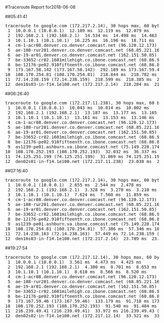 #Traceroute Report for2018-06-08

##05:41:41

<p><pre><samp>traceroute to google.com (172.217.2.14), 30 hops max, 60 byte packets
 1  10.0.0.1 (10.0.0.1)  12.189 ms  12.119 ms  12.079 ms
 2  192.168.2.1 (192.168.2.1)  14.534 ms  14.498 ms  14.463 ms
 3  10.1.10.1 (10.1.10.1)  16.225 ms  16.196 ms  18.711 ms
 4  cm-1-acr08.denver.co.denver.comcast.net (96.120.12.173)  37.648 ms  55.654 ms  97.585 ms
 5  ae-108-rur201.denver.co.denver.comcast.net (68.85.221.161)  88.091 ms  88.055 ms  88.000 ms
 6  ae-19-ar01.denver.co.denver.comcast.net (162.151.50.85)  446.328 ms  408.347 ms  408.264 ms
 7  be-33652-cr02.1601milehigh.co.ibone.comcast.net (68.86.92.121)  120.425 ms  60.503 ms  57.385 ms
 8  be-12176-pe02.910fifteenth.co.ibone.comcast.net (68.86.83.94)  60.365 ms  60.313 ms  60.263 ms
 9  173.167.58.142 (173.167.58.142)  292.189 ms 173.167.59.46 (173.167.59.46)  292.127 ms  218.949 ms
10  108.170.254.81 (108.170.254.81)  218.844 ms  218.782 ms  218.669 ms
11  72.14.238.159 (72.14.238.159)  218.599 ms  218.385 ms  218.362 ms
12  den16s03-in-f14.1e100.net (172.217.2.14)  218.284 ms  218.237 ms  218.177 ms</samp></pre></p>

##06:26:40

<p><pre><samp>traceroute to google.com (172.217.11.238), 30 hops max, 60 byte packets
 1  10.0.0.1 (10.0.0.1)  10.043 ms  10.014 ms  10.002 ms
 2  192.168.2.1 (192.168.2.1)  13.187 ms  13.177 ms  13.165 ms
 3  10.1.10.1 (10.1.10.1)  13.161 ms  13.153 ms  13.146 ms
 4  cm-1-acr08.denver.co.denver.comcast.net (96.120.12.173)  36.167 ms  36.164 ms  36.157 ms
 5  ae-108-rur201.denver.co.denver.comcast.net (68.85.221.161)  35.242 ms  35.237 ms  35.229 ms
 6  ae-19-ar01.denver.co.denver.comcast.net (162.151.50.85)  137.663 ms  50.765 ms  50.661 ms
 7  be-33652-cr02.1601milehigh.co.ibone.comcast.net (68.86.92.121)  33.894 ms  26.629 ms  26.517 ms
 8  be-12176-pe02.910fifteenth.co.ibone.comcast.net (68.86.83.94)  26.439 ms  27.924 ms  27.878 ms
 9  as1239-pe01.ashburn.va.ibone.comcast.net (75.149.228.174)  26.205 ms 173.167.58.142 (173.167.58.142)  26.174 ms  32.072 ms
10  108.170.252.193 (108.170.252.193)  32.032 ms  36.337 ms 108.170.252.209 (108.170.252.209)  36.295 ms
11  74.125.251.199 (74.125.251.199)  31.869 ms 74.125.251.193 (74.125.251.193)  23.074 ms 74.125.251.199 (74.125.251.199)  23.050 ms
12  den02s01-in-f14.1e100.net (172.217.11.238)  23.038 ms  23.027 ms  26.523 ms</samp></pre></p>

##07:16:40

<p><pre><samp>traceroute to google.com (172.217.2.14), 30 hops max, 60 byte packets
 1  10.0.0.1 (10.0.0.1)  2.655 ms  2.544 ms  2.478 ms
 2  192.168.2.1 (192.168.2.1)  3.328 ms  3.270 ms  3.210 ms
 3  10.1.10.1 (10.1.10.1)  7.624 ms  7.560 ms  11.859 ms
 4  cm-1-acr08.denver.co.denver.comcast.net (96.120.12.173)  58.694 ms  58.623 ms  58.567 ms
 5  ae-108-rur201.denver.co.denver.comcast.net (68.85.221.161)  46.085 ms  46.017 ms  45.959 ms
 6  ae-19-ar01.denver.co.denver.comcast.net (162.151.50.85)  45.861 ms  38.717 ms  38.679 ms
 7  be-33652-cr02.1601milehigh.co.ibone.comcast.net (68.86.92.121)  55.559 ms  55.749 ms  55.629 ms
 8  be-12176-pe02.910fifteenth.co.ibone.comcast.net (68.86.83.94)  55.561 ms  55.501 ms  55.442 ms
 9  as1239-pe01.ashburn.va.ibone.comcast.net (75.149.228.174)  59.658 ms 173.167.59.46 (173.167.59.46)  55.993 ms  55.930 ms
10  108.170.254.81 (108.170.254.81)  57.386 ms  57.346 ms 108.170.254.65 (108.170.254.65)  57.504 ms
11  72.14.238.163 (72.14.238.163)  57.449 ms 72.14.238.159 (72.14.238.159)  28.139 ms  28.101 ms
12  den16s03-in-f14.1e100.net (172.217.2.14)  23.789 ms  23.236 ms  23.204 ms</samp></pre></p>

##19:27:54

<p><pre><samp>traceroute to google.com (172.217.12.14), 30 hops max, 60 byte packets
 1  10.0.0.1 (10.0.0.1)  3.561 ms  4.473 ms  4.425 ms
 2  192.168.2.1 (192.168.2.1)  4.380 ms  8.701 ms  8.653 ms
 3  10.1.10.1 (10.1.10.1)  8.610 ms  8.566 ms  8.520 ms
 4  cm-1-acr08.denver.co.denver.comcast.net (96.120.12.173)  28.860 ms  28.817 ms  28.772 ms
 5  ae-108-rur201.denver.co.denver.comcast.net (68.85.221.161)  38.116 ms  28.683 ms  38.011 ms
 6  ae-19-ar01.denver.co.denver.comcast.net (162.151.50.85)  37.972 ms  44.196 ms  35.522 ms
 7  be-33652-cr02.1601milehigh.co.ibone.comcast.net (68.86.92.121)  35.430 ms  35.389 ms  41.208 ms
 8  be-12176-pe02.910fifteenth.co.ibone.comcast.net (68.86.83.94)  36.763 ms  36.721 ms  36.678 ms
 9  173.167.59.46 (173.167.59.46)  133.179 ms  91.718 ms 173.167.58.142 (173.167.58.142)  91.622 ms
10  108.170.252.193 (108.170.252.193)  91.540 ms  91.484 ms 108.170.252.209 (108.170.252.209)  34.083 ms
11  216.239.49.41 (216.239.49.41)  33.972 ms 216.239.49.43 (216.239.49.43)  33.908 ms  33.852 ms
12  den02s02-in-f14.1e100.net (172.217.12.14)  33.521 ms  33.724 ms  33.396 ms</samp></pre></p>

